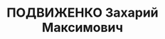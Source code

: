 ---
title: ПОДВИЖЕНКО Захарий Максимович
description: 'Род. в 1886, с. Сунги, Смелянский р-н, Черкасская обл.

  Приговор: 26.10.1937 – ВМН'
---